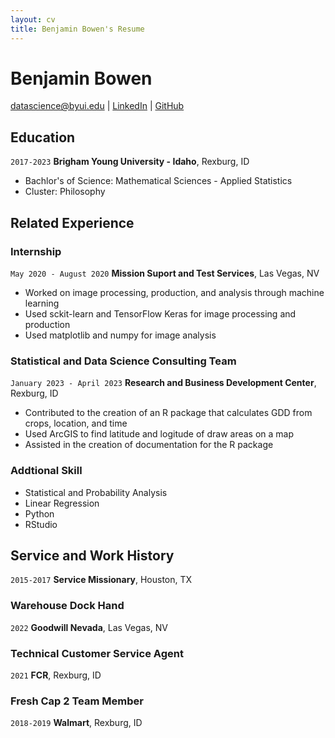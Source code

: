 ```yaml
---
layout: cv
title: Benjamin Bowen's Resume
---
```

# Benjamin Bowen


<div id="webaddress">
<a href="bentbowen@yahoo.com">datascience@byui.edu</a>
| <a href="https://www.linkedin.com/in/benjamin-bowen-78ab9b183/">LinkedIn</a>
| <a href="https://github.com/Bowenator">GitHub</a>
</div>

<!-- https://www.monique.tech/the-art-of-markdown -->

## Education

`2017-2023`
__Brigham Young University - Idaho__, Rexburg, ID

- Bachlor's of Science: Mathematical Sciences - Applied Statistics
- Cluster: Philosophy

## Related Experience

### Internship

`May 2020 - August 2020`
__Mission Suport and Test Services__, Las Vegas, NV

- Worked on image processing, production, and analysis through machine learning
- Used sckit-learn and TensorFlow Keras for image processing and production
- Used matplotlib and numpy for image analysis

### Statistical and Data Science Consulting Team

`January 2023 - April 2023`
__Research and Business Development Center__, Rexburg, ID

- Contributed to the creation of an R package that calculates GDD from crops, location, and time
- Used ArcGIS to find latitude and logitude of draw areas on a map
- Assisted in the creation of documentation for the R package

### Addtional Skill
- Statistical and Probability Analysis
- Linear Regression
- Python
- RStudio

## Service and Work History

`2015-2017`
__Service Missionary__, Houston, TX

### Warehouse Dock Hand
`2022`
__Goodwill Nevada__, Las Vegas, NV

### Technical Customer Service Agent

`2021`
__FCR__, Rexburg, ID

### Fresh Cap 2 Team Member

`2018-2019`
__Walmart__, Rexburg, ID



<!-- ### Footer

Last updated: May 2013 -->


